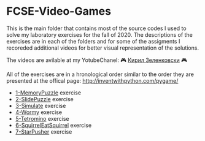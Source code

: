 # FCSE-Video-Games
This is the main folder that contains most of the source codes I used to solve my laboratory exercises for the fall of 2020. The descriptions of the exercises are in each of the folders and for some of the assigments I recoreded additional videos for better visual representation of the solutions. 

The videos are avilable at my YotubeChanel: :video_game: [Кирил Зеленковски](https://www.youtube.com/channel/UCpDat0yHNdt3VekrUEb-C_Q) :video_game:

All of the exercises are in a hronological order similar to the order they are presented at the offical page: http://inventwithpython.com/pygame/
- [1-MemoryPuzzle](https://github.com/zelenkastiot/FCSE-Video-Games/tree/main/2-Exercises/1LV%5B02.11.2020%5D) exercise 
- [2-SlidePuzzle](https://github.com/zelenkastiot/FCSE-Video-Games/tree/main/2-Exercises/2LV%5B09.12.2020%5D) exercise 
- [3-Simulate](https://github.com/zelenkastiot/FCSE-Video-Games/tree/main/2-Exercises/3LV%5B30.12.2020%5D) exercise 
- [4-Wormy](https://github.com/zelenkastiot/FCSE-Video-Games/tree/main/2-Exercises/4LV%5B30.12.2020%5D) exercise 
- [5-Tetromino](https://github.com/zelenkastiot/FCSE-Video-Games/tree/main/2-Exercises/5LV%5B08.01.2021%5D) exercise 
- [6-SquirrelEatSquirrel](https://github.com/zelenkastiot/FCSE-Video-Games/tree/main/2-Exercises/6LV%5B10.01.2021%5D) exercise 
- [7-StarPusher](https://github.com/zelenkastiot/FCSE-Video-Games/tree/main/2-Exercises/7LV%5B14.01.2021%5D) exercise 
